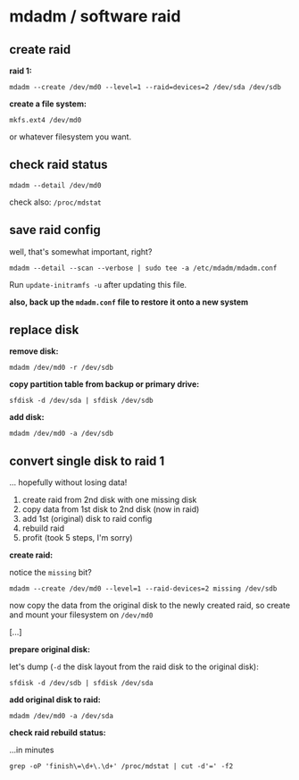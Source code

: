 # mdadm / software raid

## create raid

**raid 1:**

```
mdadm --create /dev/md0 --level=1 --raid=devices=2 /dev/sda /dev/sdb
```

**create a file system:**

```
mkfs.ext4 /dev/md0
```

or whatever filesystem you want.

## check raid status

```
mdadm --detail /dev/md0
```

check also: `/proc/mdstat`

## save raid config

well, that's somewhat important, right?

```
mdadm --detail --scan --verbose | sudo tee -a /etc/mdadm/mdadm.conf
```

Run `update-initramfs -u` after updating this file.

**also, back up the `mdadm.conf` file to restore it onto a new system**

## replace disk

**remove disk:**

```
mdadm /dev/md0 -r /dev/sdb
```

**copy partition table from backup or primary drive:**

```
sfdisk -d /dev/sda | sfdisk /dev/sdb
```

**add disk:**

```
mdadm /dev/md0 -a /dev/sdb
```

## convert single disk to raid 1

... hopefully without losing data!

1. create raid from 2nd disk with one missing disk
2. copy data from 1st disk to 2nd disk (now in raid)
3. add 1st (original) disk to raid config
4. rebuild raid
5. profit (took 5 steps, I'm sorry)

**create raid:**

notice the `missing` bit?

```
mdadm --create /dev/md0 --level=1 --raid-devices=2 missing /dev/sdb
```

now copy the data from the original disk to the newly created raid, so create and mount your filesystem on `/dev/md0`

[...]

**prepare original disk:**

let's dump (`-d` the disk layout from the raid disk to the original disk):

```
sfdisk -d /dev/sdb | sfdisk /dev/sda
```

**add original disk to raid:**

```
mdadm /dev/md0 -a /dev/sda
```

**check raid rebuild status:**

...in minutes

```
grep -oP 'finish\=\d+\.\d+' /proc/mdstat | cut -d'=' -f2
```
